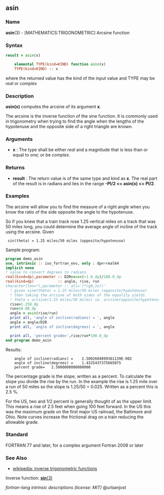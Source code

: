 ## asin

### **Name**

**asin**(3) - \[MATHEMATICS:TRIGONOMETRIC\] Arcsine function

### **Syntax**

```fortran
result = asin(x)

    elemental TYPE(kind=KIND) function asin(x)
    TYPE(kind=KIND) :: x
```

where the returned value has the kind of the input value
and TYPE may be _real_ or _complex_

### **Description**

**asin(x)** computes the arcsine of its argument **x**.

The arcsine is the inverse function of the sine function. It is commonly
used in trigonometry when trying to find the angle when the lengths of
the hypotenuse and the opposite side of a right triangle are known.

### **Arguments**

- **x**
  : The type shall be either _real_ and a magnitude that is less than or
  equal to one; or be _complex_.

### **Returns**

- **result**
  : The return value is of the same type and kind as **x**. The real part of
  the result is in radians and lies in the range **-PI/2 \<=
  asin(x) \<= PI/2**.

### **Examples**

The arcsine will allow you to find the measure of a right angle when you
know the ratio of the side opposite the angle to the hypotenuse.

So if you knew that a train track rose 1.25 vertical miles on a track
that was 50 miles long, you could determine the average angle of incline
of the track using the arcsine. Given

     sin(theta) = 1.25 miles/50 miles (opposite/hypotenuse)

Sample program:

```fortran
program demo_asin
use, intrinsic :: iso_fortran_env, only : dp=>real64
implicit none
! value to convert degrees to radians
real(kind=dp),parameter :: D2R=acos(-1.0_dp)/180.0_dp
real(kind=dp)           :: angle, rise, run
character(len=*),parameter :: all='(*(g0,1x))'
  ! given sine(theta) = 1.25 miles/50 miles (opposite/hypotenuse)
  ! then taking the arcsine of both sides of the equality yields
  ! theta = arcsine(1.25 miles/50 miles) ie. arcsine(opposite/hypotenuse)
  rise=1.250_dp
  run=50.00_dp
  angle = asin(rise/run)
  print all, 'angle of incline(radians) = ', angle
  angle = angle/D2R
  print all, 'angle of incline(degrees) = ', angle

  print all, 'percent grade=',rise/run*100.0_dp
end program demo_asin
```

Results:

```
    angle of incline(radians) =    2.5002604899361139E-002
    angle of incline(degrees) =    1.4325437375665075
    percent grade=   2.5000000000000000
```

The percentage grade is the slope, written as a percent. To calculate
the slope you divide the rise by the run. In the example the rise is
1.25 mile over a run of 50 miles so the slope is 1.25/50 = 0.025.
Written as a percent this is 2.5 %.

For the US, two and 1/2 percent is generally thought of as the upper
limit. This means a rise of 2.5 feet when going 100 feet forward. In
the US this was the maximum grade on the first major US railroad, the
Baltimore and Ohio. Note curves increase the frictional drag on a
train reducing the allowable grade.

### **Standard**

FORTRAN 77 and later, for a complex argument Fortran 2008 or later

### **See Also**

- [wikipedia: inverse trigonometric functions](https://en.wikipedia.org/wiki/Inverse_trigonometric_functions)

Inverse function: [**sin**(3)](SIN)

_fortran-lang intrinsic descriptions (license: MIT)_ @urbanjost
